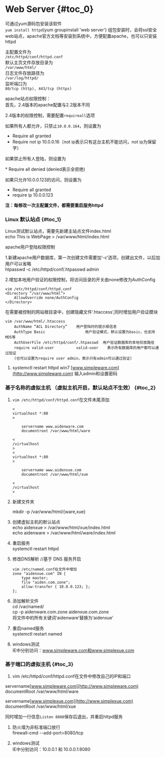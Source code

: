 # Web Server {#toc_0}

可通过yum源码包安装该软件  
`yum install httpd`\(yum groupinstall 'web server'\) 组包安装时，会将ssl安全web站点，apache官方文档等安装到系统中，方便配置apache，也可以只安装httpd

主配置文件为  
`/etc/httpd/conf/httpd.conf`  
默认主页文件存放目录为  
`/var/www/html/`  
日志文件存放路径为  
`/var/log/httpd/`  
监听端口为  
`80/tcp (http), 443/tcp (https)`

apache站点权限控制：  
首先，2.4版本的apache配置与2.2版本不同

2.4版本的权限控制，需要配置`requireall`选项

如果所有人都允许，只禁止`10.0.0.164`，则设置为

* Require all granted
* Require not ip 10.0.0.16（not ip表示只有这台主机不能访问，not ip为保留字）

如果禁止所有人登陆，则设置为

\* Require all denied \(denied表示全拒绝\)

如果只允许10.0.0.123的访问，则设置为

* Require all granted
* require ip 10.0.0.123

**注：每修改一次主配置文件，都需要重启服务httpd**

### Linux 默认站点 {#toc_1}

Linux测试默认站点，需要先新建主站点文件index.html  
echo This is WebPage &gt; /var/www/html/index.html

apache用户登陆权限控制

1.新建apache用户数据库，第一次创建文件需要加‘-c’选项，创建出文件，以后加用户可以省略  
htpasswd -c /etc/httpd/conf/.htpasswd admin

2.增加本地用户验证的权限控制，将访问目录的开关由none修改为AuthConfig

```
vim /etc/httpd/conf/httpd.conf
<Directory “/var/www/html”>
    AllowOverride none/AuthConfig
</Directory>
```

在需要被控制的网站根目录中，创建隐藏文件‘.htaccess’,同时增加用户验证模块

```
vim /var/www/html/.htaccess
    AuthName “ACL Directory”    用户登陆时的提示框信息
    AuthType Basic                  用户验证模式，默认设置为basic，也支持MD5等
    AuthUserFile /etc/httpd/conf/.htpasswd  用户验证数据库的本地存放路径
    require valid-user          valid-user    表示所有数据库的用户都可以通过验证
    (也可以设置为require user admin，表示只有admin可以通过验证)
```

1. systemctl restart httpd win7
   [www.simpleware.com](http://www.simpleware.com)
   输入admin和设置密码

### 基于名称的虚拟主机 （虚拟主机开启，默认站点不生效） {#toc_2}

1. `vim /etc/httpd/conf/httpd.conf`在文件末尾添加

   ```
   <
   virtualhost *:80
   >

       servername www.aidenware.com
       documentroot /var/www/html/ware

   <
   /virtualhost
   >
   <
   virtualhost *:80
   >

       servername www.aidenxue.com
       documentroot /var/www/html/xue

   <
   /virtualhost
   >
   ```

2. 新建文件夹

   mkdir -p /var/www/html/{ware,xue}

3. 创建虚拟主机的默认站点  
   echo aidenxue &gt; /var/www/html/xue/index.html  
   echo aidenware &gt; /var/www/html/ware/index.html

4. 重启服务  
   systemctl restart httpd

5. 修改DNS解析 //基于 DNS 服务开启

   ```
   vim /etc/named.conf在文件中增加
   zone "aidenxue.com" IN {
       type master;
       file "aiden.com.zone";
       allow-transfer { 10.0.0.123; };
   };
   ```

6. 添加解析文件  
   cd /var/named/  
   cp -p aidenware.com.zone aidenxue.com.zone  
   将文件中的所有关键词‘aidenware’替换为‘aidenxue’

7. 重启named服务  
   systemctl restart named

8. windows测试  
   IE中分别访问：www.simpleware.com和www.simplexue.com

### 基于端口的虚拟主机 {#toc_3}

1. vim /etc/httpd/conf/httpd.conf在文件中修改自己的IP和端口

servername[www.simpleware.com](http://www.simpleware.com)  
   documentRoot /var/www/html/ware

servername[www.simplexue.com](http://www.simplexue.com)  
   documentRoot /var/www/html/xue

同时增加一行信息`Listen 8080`保存后退出，并重启httpd服务

1. 防火墙为非标准端口放行  
   firewall-cmd --add-port=8080/tcp

2. windows测试  
   IE中分别访问：10.0.0.1 和 10.0.0.1:8080



